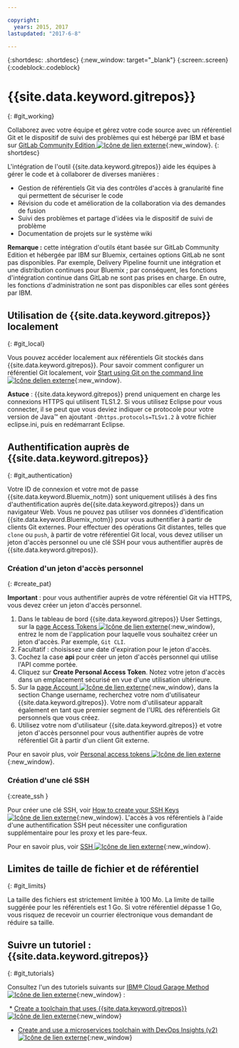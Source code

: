 ```yaml
---

copyright:
  years: 2015, 2017
lastupdated: "2017-6-8"

---
```


{:shortdesc: .shortdesc}
{:new_window: target="_blank"}
{:screen:.screen}
{:codeblock:.codeblock}

# {{site.data.keyword.gitrepos}}
{: #git_working}

Collaborez avec votre équipe et gérez votre code source avec un référentiel Git et le dispositif de suivi des problèmes qui est hébergé par IBM et basé sur [GitLab Community Edition ![Icône de lien externe](../../icons/launch-glyph.svg "Icône de lien externe")](https://about.gitlab.com/){:new_window}.
{: shortdesc}

L'intégration de l'outil {{site.data.keyword.gitrepos}} aide les équipes à gérer le code et à collaborer de diverses manières :
   * Gestion de référentiels Git via des contrôles d'accès à granularité fine qui permettent de sécuriser le code
   * Révision du code et amélioration de la collaboration via des demandes de fusion
   * Suivi des problèmes et partage d'idées via le dispositif de suivi de problème
   * Documentation de projets sur le système wiki

**Remarque :** cette intégration d'outils étant basée sur GitLab Community Edition et hébergée par IBM sur Bluemix, certaines options GitLab ne sont pas disponibles. Par exemple, Delivery Pipeline fournit une intégration et une distribution continues pour Bluemix ; par conséquent, les fonctions d'intégration continue dans GitLab ne sont pas prises en charge. En outre, les fonctions d'administration ne sont pas disponibles car elles sont gérées par IBM.

## Utilisation de {{site.data.keyword.gitrepos}} localement
{: #git_local}

Vous pouvez accéder localement aux référentiels Git stockés dans {{site.data.keyword.gitrepos}}. Pour savoir comment configurer un référentiel Git localement, voir [Start using Git on the command line ![Icône delien externe](../../icons/launch-glyph.svg "Icône de lien externe")](https://git.ng.bluemix.net/help/gitlab-basics/start-using-git){:new_window}.


**Astuce** : {{site.data.keyword.gitrepos}} prend uniquement en charge les connexions HTTPS qui utilisent TLS1.2. Si vous utilisez Eclipse pour vous connecter, il se peut que vous deviez indiquer ce protocole pour votre version de Java&trade; en ajoutant `-Dhttps.protocols=TLSv1.2` à votre fichier eclipse.ini, puis en redémarrant Eclipse.

## Authentification auprès de {{site.data.keyword.gitrepos}}  
{: #git_authentication}

Votre ID de connexion et votre mot de passe {{site.data.keyword.Bluemix_notm}} sont uniquement utilisés à des fins d'authentification auprès de{{site.data.keyword.gitrepos}} dans un navigateur Web. Vous ne pouvez pas utiliser vos données d'identification {{site.data.keyword.Bluemix_notm}} pour vous authentifier à partir de clients Git externes. Pour effectuer des opérations Git distantes, telles que `clone` ou `push`, à partir de votre référentiel Git local, vous devez utiliser un jeton d'accès personnel ou une clé SSH pour vous authentifier auprès de {{site.data.keyword.gitrepos}}.

### Création d'un jeton d'accès personnel
{: #create_pat}

**Important** : pour vous authentifier auprès de votre référentiel Git via HTTPS, vous devez créer un jeton d'accès personnel. 

1. Dans le tableau de bord {{site.data.keyword.gitrepos}} User Settings, sur la [page Access Tokens ![Icône de lien externe](../../icons/launch-glyph.svg "Icône de lien externe")](https://git.ng.bluemix.net/profile/personal_access_tokens?cm_sp=dw-bluemix-_-nospace-_-answers){:new_window}, entrez le nom de l'application pour laquelle vous souhaitez créer un jeton d'accès. Par exemple, `Git CLI`.
1. Facultatif : choisissez une date d'expiration pour le jeton d'accès.
1. Cochez la case **api** pour créer un jeton d'accès personnel qui utilise l'API comme portée.
1. Cliquez sur **Create Personal Access Token**. Notez votre jeton d'accès dans un emplacement sécurisé en vue d'une utilisation ultérieure.
1. Sur la [page Account ![Icône de lien externe](../../icons/launch-glyph.svg "Icône de lien externe")](https://git.ng.bluemix.net/profile/account?cm_sp=dw-bluemix-_-nospace-_-answers){:new_window}, dans la section Change username, recherchez votre nom d'utilisateur {{site.data.keyword.gitrepos}}. Votre nom d'utilisateur apparaît également en tant que premier segment de l'URL des référentiels Git personnels que vous créez.
1. Utilisez votre nom d'utilisateur {{site.data.keyword.gitrepos}} et votre jeton d'accès personnel pour vous authentifier auprès de votre référentiel Git à partir d'un client Git externe.

Pour en savoir plus, voir [Personal access tokens ![Icône de lien externe](../../icons/launch-glyph.svg "Icône de lien externe")](https://git.ng.bluemix.net/help/api/README.html#personal-access-tokens){:new_window}.

### Création d'une clé SSH  
{:create_ssh }

Pour créer une clé SSH, voir [How to create your SSH Keys ![Icône de lien externe](../../icons/launch-glyph.svg "Icône de lien externe")](https://git.ng.bluemix.net/help/gitlab-basics/create-your-ssh-keys){:new_window}. L'accès à vos référentiels à l'aide d'une authentification SSH peut nécessiter une configuration supplémentaire pour les proxy et les pare-feux.

Pour en savoir plus, voir [SSH ![Icône de lien externe](../../icons/launch-glyph.svg "Icône de lien externe")](https://git.ng.bluemix.net/help/ssh/README){:new_window}.

## Limites de taille de fichier et de référentiel
{: #git_limits}

La taille des fichiers est strictement limitée à 100 Mo. La limite de taille suggérée pour les référentiels est 1 Go. Si votre référentiel dépasse 1 Go, vous risquez de recevoir un courrier électronique vous demandant de réduire sa taille.

## Suivre un tutoriel : {{site.data.keyword.gitrepos}}
{: #git_tutorials}

Consultez l'un des tutoriels suivants sur [IBM&reg; Cloud Garage Method ![Icône de lien externe](../../icons/launch-glyph.svg "Icône de lien externe")](https://www.ibm.com/devops/method){:new_window} :

  * [Create a toolchain that uses {{site.data.keyword.gitrepos}} ![Icône de lien externe](../../icons/launch-glyph.svg "Icône de lien externe")](https://www.ibm.com/devops/method/tutorials/tutorial_toolchain_cfv2){:new_window}
  * [Create and use a microservices toolchain with DevOps Insights (v2) ![Icône de lien externe](../../icons/launch-glyph.svg "Icône de lien externe")](https://www.ibm.com/devops/method/tutorials/tutorial_toolchain_microservices_cd){:new_window}
